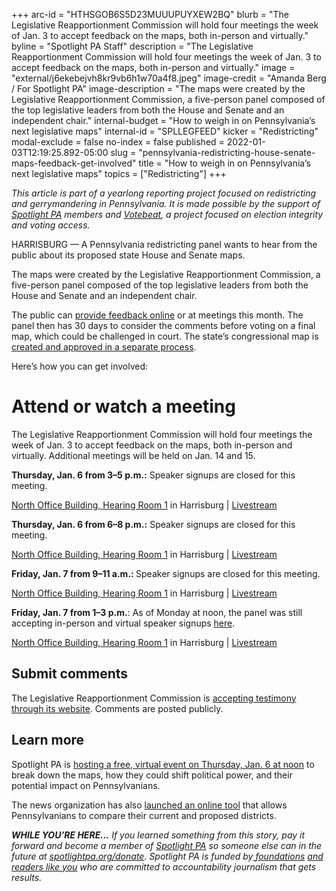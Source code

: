 +++
arc-id = "HTHSGOB6S5D23MUUUPUYXEW2BQ"
blurb = "The Legislative Reapportionment Commission will hold four meetings the week of Jan. 3 to accept feedback on the maps, both in-person and virtually."
byline = "Spotlight PA Staff"
description = "The Legislative Reapportionment Commission will hold four meetings the week of Jan. 3 to accept feedback on the maps, both in-person and virtually."
image = "external/j6ekebejvh8kr9vb6h1w70a4f8.jpeg"
image-credit = "Amanda Berg / For Spotlight PA"
image-description = "The maps were created by the Legislative Reapportionment Commission, a five-person panel composed of the top legislative leaders from both the House and Senate and an independent chair."
internal-budget = "How to weigh in on Pennsylvania’s next legislative maps"
internal-id = "SPLLEGFEED"
kicker = "Redistricting"
modal-exclude = false
no-index = false
published = 2022-01-03T12:19:25.892-05:00
slug = "pennsylvania-redistricting-house-senate-maps-feedback-get-involved"
title = "How to weigh in on Pennsylvania’s next legislative maps"
topics = ["Redistricting"]
+++

<i>This article is part of a yearlong reporting project focused on redistricting and gerrymandering in Pennsylvania. It is made possible by the support of </i><a href="https://www.spotlightpa.org/"><i>Spotlight PA</i></a><i> members and </i><a href="https://votebeat.org/"><i>Votebeat</i></a><i>, a project focused on election integrity and voting access.</i>

HARRISBURG — A Pennsylvania redistricting panel wants to hear from the public about its proposed state House and Senate maps.

The maps were created by the Legislative Reapportionment Commission, a five-person panel composed of the top legislative leaders from both the House and Senate and an independent chair.

The public can <a href="https://www.redistricting.state.pa.us/">provide feedback online</a> or at meetings this month. The panel then has 30 days to consider the comments before voting on a final map, which could be challenged in court. The state’s congressional map is <a href="https://www.spotlightpa.org/news/2021/12/pa-congressional-maps-proposed-redistricting/">created and approved in a separate process</a>.

<script src="https://www.spotlightpa.org/embed.js" async></script><div data-spl-embed-version="1" data-spl-src="https://www.spotlightpa.org/embeds/newsletter/"></div>

Here’s how you can get involved:

# Attend or watch a meeting

The Legislative Reapportionment Commission will hold four meetings the week of Jan. 3 to accept feedback on the maps, both in-person and virtually. Additional meetings will be held on Jan. 14 and 15.

<b>Thursday, Jan. 6 from 3–5 p.m.:</b> Speaker signups are closed for this meeting.

<a href="http://www.pacapitol.com/plan-a-visit/maps/" target="_blank">North Office Building, Hearing Room 1</a> in Harrisburg | <a href="https://www.redistricting.state.pa.us/commission/livestream" target="_blank">Livestream</a>

<b>Thursday, Jan. 6 from 6–8 p.m.:</b> Speaker signups are closed for this meeting.

<a href="http://www.pacapitol.com/plan-a-visit/maps/" target="_blank">North Office Building, Hearing Room 1</a> in Harrisburg | <a href="https://www.redistricting.state.pa.us/commission/livestream" target="_blank">Livestream</a>

<b>Friday, Jan. 7 from 9–11 a.m.: </b>Speaker signups are closed for this meeting.

<a href="http://www.pacapitol.com/plan-a-visit/maps/" target="_blank">North Office Building, Hearing Room 1</a> in Harrisburg | <a href="https://www.redistricting.state.pa.us/commission/livestream" target="_blank">Livestream</a>

<b>Friday, Jan. 7 from 1–3 p.m.</b>: As of Monday at noon, the panel was still accepting in-person and virtual speaker signups <a href="https://us02web.zoom.us/webinar/register/WN_Fh1MY-3LTyWtOqHHNEa7Pw" target="_blank">here</a>.

<a href="http://www.pacapitol.com/plan-a-visit/maps/" target="_blank">North Office Building, Hearing Room 1</a> in Harrisburg | <a href="https://www.redistricting.state.pa.us/commission/livestream" target="_blank">Livestream</a>

<script src="https://www.spotlightpa.org/embed.js" async></script><div data-spl-embed-version="1" data-spl-src="https://www.spotlightpa.org/embeds/donate/"></div>

## Submit comments

The Legislative Reapportionment Commission is <a href="https://www.redistricting.state.pa.us/comment/" target="_blank">accepting testimony through its website</a>. Comments are posted publicly.

## Learn more

Spotlight PA is <a href="https://www.spotlightpa.org/news/2021/12/pa-redistricting-legislative-house-senate/" target="_blank">hosting a free, virtual event on Thursday, Jan. 6 at noon</a> to break down the maps, how they could shift political power, and their potential impact on Pennsylvanians.

The news organization has also <a href="https://www.spotlightpa.org/news/2021/12/pennsylvania-redistricting-house-senate-districts-lookup-tool/" target="_blank">launched an online tool</a> that allows Pennsylvanians to compare their current and proposed districts.

<i><b>WHILE YOU’RE HERE...</b></i><i> If you learned something from this story, pay it forward and become a member of </i><a href="https://www.spotlightpa.org/"><i>Spotlight PA</i></a><i> so someone else can in the future at </i><a href="http://spotlightpa.org/donate"><i>spotlightpa.org/donate</i></a><i>. Spotlight PA is funded by</i><a href="https://www.spotlightpa.org/support"><i> foundations</i></a><i> </i><a href="https://www.spotlightpa.org/support"><i>and readers like you</i></a><i> who are committed to accountability journalism that gets results.</i>
